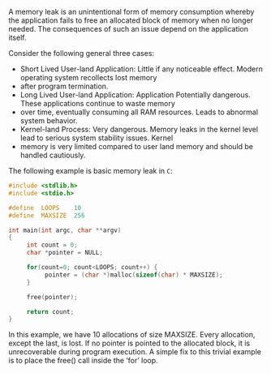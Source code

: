 A memory leak is an unintentional form of memory consumption whereby the application fails to free an allocated block of
memory when no longer needed. The consequences of such an issue depend on the application itself. 

Consider the following general three cases:

- Short Lived User-land Application: Little if any noticeable effect. Modern operating system recollects lost memory
- after program termination.
- Long Lived User-land Application:  Application	Potentially dangerous. These applications continue to waste memory
- over time, eventually consuming all RAM resources. Leads to abnormal system behavior.
- Kernel-land Process: Very dangerous. Memory leaks in the kernel level lead to serious system stability issues. Kernel
- memory is very limited compared to user land memory and should be handled cautiously.

The following example is basic memory leak in `C`:

```c
#include <stdlib.h>
#include <stdio.h>

#define  LOOPS    10
#define  MAXSIZE  256

int main(int argc, char **argv)
{
     int count = 0;
     char *pointer = NULL;

     for(count=0; count<LOOPS; count++) {
          pointer = (char *)malloc(sizeof(char) * MAXSIZE);
     }

     free(pointer);

     return count;
}
```

In this example, we have 10 allocations of size MAXSIZE. Every allocation, except the last, is lost. If
no pointer is pointed to the allocated block, it is unrecoverable during program execution. A simple fix to this trivial
example is to place the free() call inside the ‘for’ loop.